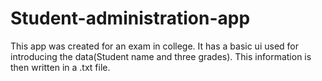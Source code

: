 # Student-administration-app
This app was created for an exam in college. It has a basic ui used for introducing the data(Student name and three grades). This information is then written in a .txt file.
